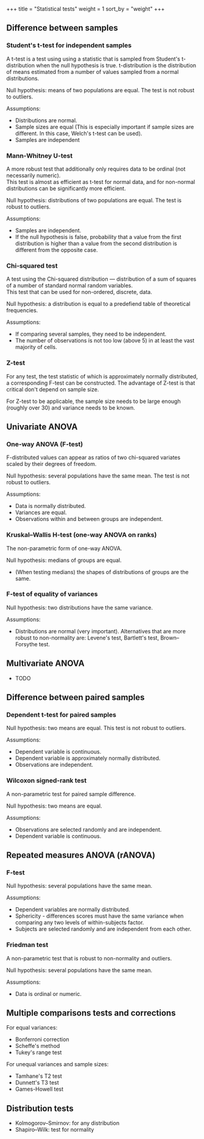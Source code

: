 +++
title = "Statistical tests"
weight = 1
sort_by = "weight"
+++


## Difference between samples

### Student's t-test for independent samples

A t-test is a test using using a statistic that is sampled from Student's t-distribution when the
null hypothesis is true. t-distribution is the distribution of means estimated from
a number of values sampled from a normal distributions.

Null hypothesis: means of two populations are equal.
The test is not robust to outliers.

Assumptions:
- Distributions are normal.
- Sample sizes are equal (This is especially important if sample sizes are different.
    In this case, Welch's t-test can be used).
- Samples are independent


### Mann-Whitney U-test

A more robust test that additionally only requires data to be ordinal (not necessarily numeric).  
This test is almost as efficient as t-test for normal data, and for non-normal distributions
can be significantly more efficient.

Null hypothesis: distributions of two populations are equal.
The test is robust to outliers.

Assumptions:
- Samples are independent.
- If the null hypothesis is false, probability that a value from the first distribution is higher
    than a value from the second distribution is different from the opposite case.


### Chi-squared test

A test using the Chi-squared distribution — distribution of a sum of squares of a number of standard
normal random variables.  
This test that can be used for non-ordered, discrete, data.

Null hypothesis: a distribution is equal to a predefiend table of theoretical frequencies.

Assumptions:
- If comparing several samples, they need to be independent.
- The number of observations is not too low (above 5) in at least the vast majority of cells.


### Z-test

For any test, the test statistic of which is approximately normally distributed, a corresponding
F-test can be constructed. The advantage of Z-test is that critical don't depend on sample size.

For Z-test to be applicable, the sample size needs to be large enough (roughly over 30)
and variance needs to be known.


## Univariate ANOVA

### One-way ANOVA (F-test)

F-distributed values can appear as ratios of two chi-squared variates scaled by their
degrees of freedom.

Null hypothesis: several populations have the same mean.
The test is not robust to outliers.

Assumptions:
- Data is normally distributed.
- Variances are equal.
- Observations within and between groups are independent.


### Kruskal–Wallis H-test (one-way ANOVA on ranks)

The non-parametric form of one-way ANOVA.

Null hypothesis: medians of groups are equal.

- (When testing medians) the shapes of distributions of groups are the same.


### F-test of equality of variances

Null hypothesis: two distributions have the same variance.

Assumptions:
- Distributions are normal (very important).
    Alternatives that are more robust to non-normality are:
    Levene's test, Bartlett's test, Brown–Forsythe test.


## Multivariate ANOVA

- TODO


## Difference between paired samples

### Dependent t-test for paired samples

Null hypothesis: two means are equal.
This test is not robust to outliers.

Assumptions:
- Dependent variable is continuous.
- Dependent variable is approximately normally distributed.
- Observations are independent.


### Wilcoxon signed-rank test

A non-parametric test for paired sample difference.

Null hypothesis: two means are equal.

Assumptions:
- Observations are selected randomly and are independent.
- Dependent variable is continuous.


## Repeated measures ANOVA (rANOVA)

### F-test

Null hypothesis: several populations have the same mean.

Assumptions:
- Dependent variables are normally distributed.
- Sphericity - differences scores must have the same variance when comparing any two levels of
    within-subjects factor.
- Subjects are selected randomly and are independent from each other.


### Friedman test

A non-parametric test that is robust to non-normality and outliers.

Null hypothesis: several populations have the same mean.

Assumptions:
- Data is ordinal or numeric.


## Multiple comparisons tests and corrections

For equal variances:
- Bonferroni correction
- Scheffe's method
- Tukey's range test

For unequal variances and sample sizes:
- Tamhane's T2 test
- Dunnett's T3 test
- Games-Howell test


## Distribution tests

- Kolmogorov–Smirnov: for any distribution
- Shapiro–Wilk: test for normality
  
